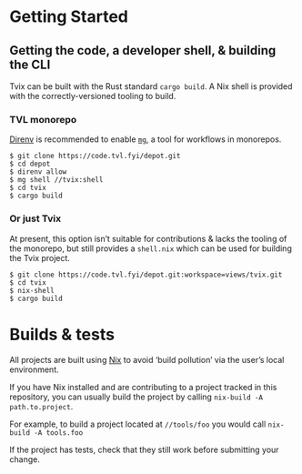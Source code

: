 # Getting Started

## Getting the code, a developer shell, & building the CLI

Tvix can be built with the Rust standard `cargo build`. A Nix shell is provided
with the correctly-versioned tooling to build.

### TVL monorepo

[Direnv][] is recommended to enable [`mg`][mg], a tool for workflows in
monorepos.

```console
$ git clone https://code.tvl.fyi/depot.git
$ cd depot
$ direnv allow
$ mg shell //tvix:shell
$ cd tvix
$ cargo build
```

### Or just Tvix

At present, this option isn’t suitable for contributions & lacks the tooling of
the monorepo, but still provides a `shell.nix` which can be used for building
the Tvix project.

```console
$ git clone https://code.tvl.fyi/depot.git:workspace=views/tvix.git
$ cd tvix
$ nix-shell
$ cargo build
```


# Builds & tests

All projects are built using [Nix][] to avoid ‘build pollution’ via the user’s
local environment.

If you have Nix installed and are contributing to a project tracked in this
repository, you can usually build the project by calling `nix-build -A
path.to.project`.

For example, to build a project located at `//tools/foo` you would call
`nix-build -A tools.foo`

If the project has tests, check that they still work before submitting your
change.


[Direnv]: https://direnv.net
[Nix]: https://nixos.org/nix/
[mg]: https://code.tvl.fyi/tree/tools/magrathea
